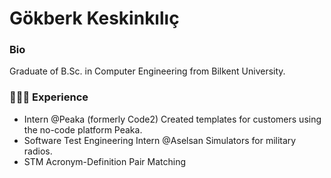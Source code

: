 # Gökberk Keskinkılıç

### Bio
Graduate of B.Sc. in Computer Engineering from Bilkent University.

### 👨🏻‍💻 Experience
- Intern @Peaka (formerly Code2)
  Created templates for customers using the no-code platform Peaka.
- Software Test Engineering Intern @Aselsan
  Simulators for military radios.
- STM
  Acronym-Definition Pair Matching
